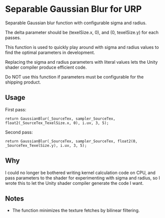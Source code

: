 Separable Gaussian Blur for URP
===

Separable Gaussian blur function with configurable sigma and radius.

The delta parameter should be (texelSize.x, 0), and (0, texelSize.y) for each passes.

This function is used to quickly play around with sigma and radius values to find the optimal parameters in development.

Replacing the sigma and radius parameters with literal values lets the Unity shader compiler produce efficient code.

Do NOT use this function if parameters must be configurable for the shipping product.

Usage
---

First pass:
```
return GaussianBlur(_SourceTex, sampler_SourceTex, float2(_SourceTex_TexelSize.x, 0), i.uv, 3, 5);
```

Second pass:
```
return GaussianBlur(_SourceTex, sampler_SourceTex, float2(0, _SourceTex_TexelSize.y), i.uv, 3, 5);
```

Why
---
I could no longer be bothered writing kernel calculation code on CPU, and pass parameters to the shader for experimenting with sigma and radius, so I wrote this to  let the Unity shader compiler generate the code I want.

Notes
---
- The function minimizes the texture fetches by bilinear filtering.
